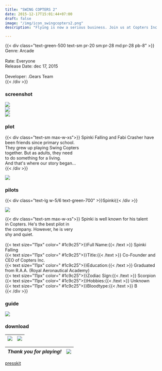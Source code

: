 ```yaml
---
title: "SWING COPTERS 2"
date: 2015-12-17T15:01:44+07:00
draft: false
image: "/img/icon_swingcopters2.png"
description: "Flying is now a serious business. Join us at Copters Inc."

---
```


{{< div class="text-green-500 text-sm pr-20 sm:pr-28 md:pr-28 pb-8" >}}
Genre: Arcade <br>   
Rate: Everyone   <br>
Release Date: dec 17, 2015 <br>    
Developer: .Gears Team <br>
{{< /div >}}

### screenshot  

![](/img/ss_swing2_00.png)  
![](/img/ss_swing2_01.png)  
![](/img/ss_swing2_02.png)  


### plot  
{{< div class="text-sm max-w-xs">}}
Spinki Falling and Fabi Crasher have   
been friends since primary school.  
They grew up playing Swing Copters   
together. But as adults, they need   
to do something for a living.     
And that's where our story began...  
{{< /div >}}  


![](/img/spinki_idea.png) 

### pilots  
  
{{< div class="text-lg w-5/6 text-green-700" >}}Spinki{{< /div >}}  


![](/img/spinki_falling.png)  


{{< div class="text-sm max-w-xs">}}
Spinki is well known for his talent  
in Copters. He's the best pilot in  
the company. However, he is very  
shy and quiet.
<br>
<br>
{{< text size="11px" color=" #1c9c25">}}Full Name:{{< /text >}} Spinki Falling  <br>
{{< text size="11px" color=" #1c9c25">}}Title:{{< /text >}} Co-Founder and CEO of Copters Inc.  <br>
{{< text size="11px" color=" #1c9c25">}}Education:{{< /text >}} Graduated from R.A.A. (Royal Aeronautical Academy)  <br>
{{< text size="11px" color=" #1c9c25">}}Zodiac Sign:{{< /text >}} Scorpion  <br>
{{< text size="11px" color=" #1c9c25">}}Hobbies:{{< /text >}} Unknown  <br>
{{< text size="11px" color=" #1c9c25">}}Bloodtype:{{< /text >}} B  <br>
{{< /div >}}


### guide

![](/img/guides.png)

### download

|[![](/img/icon_appstore.png)](https://www.google.com/)|[![](/img/icon_googleplay.png)](https://www.google.com/)|
| -------------------|----------|

| *Thank you for playing!* | ![](/img/bird.gif) |
| -------------------------|--------------------|

[presskit](/presskit_sc2)
